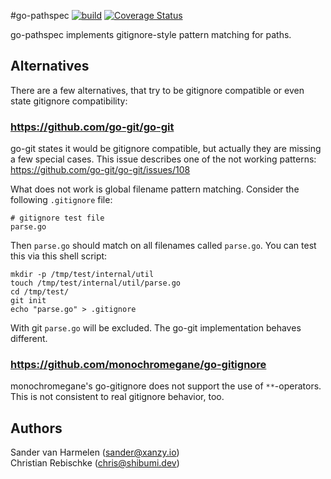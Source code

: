 #go-pathspec
[![build](https://github.com/shibumi/go-pathspec/workflows/build/badge.svg)](https://github.com/shibumi/go-pathspec/actions?query=workflow%3Abuild) [![Coverage Status](https://coveralls.io/repos/github/shibumi/go-pathspec/badge.svg)](https://coveralls.io/github/shibumi/go-pathspec)

go-pathspec implements gitignore-style pattern matching for paths.

## Alternatives

There are a few alternatives, that try to be gitignore compatible or even state
gitignore compatibility:

### https://github.com/go-git/go-git

go-git states it would be gitignore compatible, but actually they are missing a few
special cases. This issue describes one of the not working patterns: https://github.com/go-git/go-git/issues/108

What does not work is global filename pattern matching. Consider the following
`.gitignore` file:

```gitignore
# gitignore test file
parse.go
```

Then `parse.go` should match on all filenames called `parse.go`. You can test this via
this shell script:
```shell
mkdir -p /tmp/test/internal/util
touch /tmp/test/internal/util/parse.go
cd /tmp/test/
git init
echo "parse.go" > .gitignore
```

With git `parse.go` will be excluded. The go-git implementation behaves different.

### https://github.com/monochromegane/go-gitignore

monochromegane's go-gitignore does not support the use of `**`-operators.
This is not consistent to real gitignore behavior, too.

## Authors

Sander van Harmelen (<sander@xanzy.io>)  
Christian Rebischke (<chris@shibumi.dev>)
